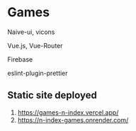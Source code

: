 
# Games
Naive-ui, vicons

Vue.js, Vue-Router

Firebase

eslint-plugin-prettier

## Static site deployed
1. https://games-n-index.vercel.app/
2. https://n-index-games.onrender.com/

